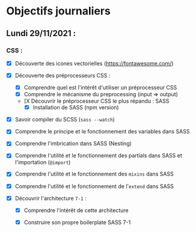 # Objectifs journaliers

## Lundi 29/11/2021 :


### CSS : 

  * [X] Découverte des icones vectorielles (https://fontawesome.com/)
  
  * [X] Découverte des préprocesseurs CSS :
    * [X] Comprendre quel est l'intérêt d'utiliser un préprocesseur CSS 
    * [X] Comprendre le mécanisme du preprocessing (input => output)
    * [X Découvrir le préprocesseur CSS le plus répandu : SASS
      * [X] Installation de SASS (npm version)
  
  * [X] Savoir compiler du SCSS (`sass --watch`)
  * [X] Comprendre le principe et le fonctionnement des variables dans SASS
  * [X] Comprendre l'imbrication dans SASS (Nesting)
  * [X] Comprendre l'utilité et le fonctionnement des partials dans SASS et l'importation (`@import`)
  * [X] Comprendre l'utilité et le fonctionnement des `mixins` dans SASS
  * [X] Comprendre l'utilité et le fonctionnement de l'`extend` dans SASS
  
  * [X] Découvrir l'architecture `7-1` :
    * [X] Comprendre l'intérêt de cette architecture
    * [X] Construire son propre boilerplate SASS 7-1

